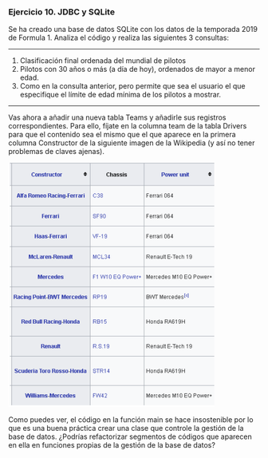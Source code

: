 ### Ejercicio 10. JDBC y SQLite
Se ha creado una base de datos SQLite con los datos de la temporada 2019 de Formula 1. Analiza el código y
realiza las siguientes 3 consultas:
***
1. Clasificación final ordenada del mundial de pilotos
2. Pilotos con 30 años o más (a día de hoy), ordenados de mayor a menor edad.
3. Como en la consulta anterior, pero permite que sea el usuario el que especifique el límite de edad
   mínima de los pilotos a mostrar.
***
Vas ahora a añadir una nueva tabla Teams y añadirle sus registros correspondientes. Para ello, fíjate en la
columna team de la tabla Drivers para que el contenido sea el mismo que el que aparece en la primera
columna Constructor de la siguiente imagen de la Wikipedia (y así no tener problemas de claves ajenas).

![](tablaTeams.png)

Como puedes ver, el código en la función main se hace insostenible por lo que es una buena práctica crear
una clase que controle la gestión de la base de datos.
¿Podrías refactorizar segmentos de códigos que aparecen en ella en funciones propias de la gestión de la base de datos?